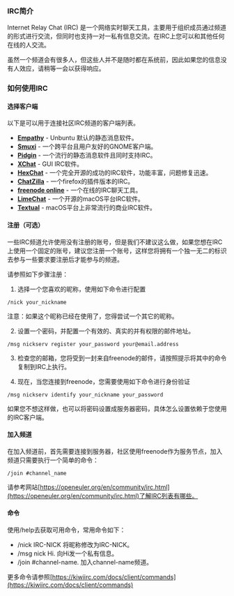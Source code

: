 ### IRC简介

Internet Relay Chat (IRC) 是一个网络实时聊天工具，主要用于组织成员通过频道的形式进行交流，但同时也支持一对一私有信息交流。在IRC上您可以和其他任何在线的人交流。

虽然一个频道会有很多人，但这些人并不是随时都在系统前，因此如果您的信息没有人效应，请稍等一会以获得响应。

### 如何使用IRC

#### 选择客户端

以下是可以用于连接社区IRC频道的客户端列表。

 - **[Empathy](https://help.ubuntu.com/community/Empathy)** - Unbuntu 默认的静态消息软件。
 - **[Smuxi](http://www.smuxi.org/)** - 一个跨平台且用户友好的GNOME客户端。
 - **[Pidgin](https://help.ubuntu.com/community/Pidgin)** - 一个流行的静态消息软件且同时支持IRC。
 - **[XChat](https://help.ubuntu.com/community/XChatHowto)** - GUI IRC软件。
 - **[HexChat](http://hexchat.org/)** -  一个完全开源的成功的IRC软件，功能丰富，问题修复迅速。
 - **[ChatZilla](https://help.ubuntu.com/community/ChatZilla)** - 一个firefox的插件版本的IRC。
 - **[freenode online](https://webchat.freenode.net/)** - 一个在线的IRC聊天工具。
 - **[LimeChat](http://limechat.net/mac/)** - 一个开源的macOS平台IRC软件。
 - **[Textual](https://www.codeux.com/textual/)** - macOS平台上非常流行的商业IRC软件。

#### 注册（可选）

一些IRC频道允许使用没有注册的账号，但是我们不建议这么做，如果您想在IRC上使用一个固定的账号，建议您注册一个账号，这样您将拥有一个独一无二的标识去参与一些要求要注册后才能参与的频道。

请参照如下步骤注册：

1. 选择一个您喜欢的昵称，使用如下命令进行配置

```
/nick your_nickname
```

注意：如果这个昵称已经在使用了，您得尝试一个其它的昵称。

2. 设置一个密码，并配置一个有效的、真实的并有权限的邮件地址。

```
/msg nickserv register your_password your@email.address
```

3. 检查您的邮箱，您将受到一封来自freenode的邮件，请按照提示将其中的命令复制到IRC上执行。

4. 现在，当您连接到freenode，您需要使用如下命令进行身份验证

```
/msg nickserv identify your_nickname your_password
```

如果您不想这样做，也可以将密码设置成服务器密码，具体怎么设置依赖于您使用的IRC客户端。

#### 加入频道

在加入频道前，首先需要连接到服务器，社区使用freenode作为服务节点，加入频道只需要执行一个简单的命令：

```
/join #channel_name
```

请参考网站[https://openeuler.org/en/community/irc.html](https://openeuler.org/en/community/irc.html)了解IRC列表有哪些。

#### 命令

使用/help去获取可用命令，常用命令如下：

 - /nick IRC-NICK 将昵称修改为IRC-NICK。
 - /msg nick Hi. 向Hi发一个私有信息。
 - /join #channel-name. 加入channel-name频道。

更多命令请参照[https://kiwiirc.com/docs/client/commands](https://kiwiirc.com/docs/client/commands)

